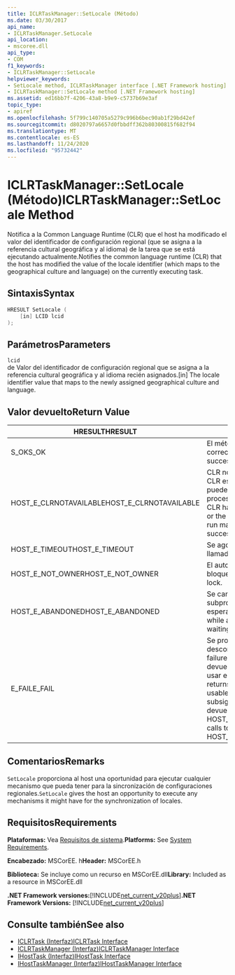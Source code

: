 ```yaml
---
title: ICLRTaskManager::SetLocale (Método)
ms.date: 03/30/2017
api_name:
- ICLRTaskManager.SetLocale
api_location:
- mscoree.dll
api_type:
- COM
f1_keywords:
- ICLRTaskManager::SetLocale
helpviewer_keywords:
- SetLocale method, ICLRTaskManager interface [.NET Framework hosting]
- ICLRTaskManager::SetLocale method [.NET Framework hosting]
ms.assetid: ed16bb7f-4206-43a8-b9e9-c5737b69e3af
topic_type:
- apiref
ms.openlocfilehash: 5f799c140705a5279c996b6bec90ab1f29bd42ef
ms.sourcegitcommit: d8020797a6657d0fbbdff362b80300815f682f94
ms.translationtype: MT
ms.contentlocale: es-ES
ms.lasthandoff: 11/24/2020
ms.locfileid: "95732442"
---
```

# <a name="iclrtaskmanagersetlocale-method"></a><span data-ttu-id="40320-102">ICLRTaskManager::SetLocale (Método)</span><span class="sxs-lookup"><span data-stu-id="40320-102">ICLRTaskManager::SetLocale Method</span></span>

<span data-ttu-id="40320-103">Notifica a la Common Language Runtime (CLR) que el host ha modificado el valor del identificador de configuración regional (que se asigna a la referencia cultural geográfica y al idioma) de la tarea que se está ejecutando actualmente.</span><span class="sxs-lookup"><span data-stu-id="40320-103">Notifies the common language runtime (CLR) that the host has modified the value of the locale identifier (which maps to the geographical culture and language) on the currently executing task.</span></span>  
  
## <a name="syntax"></a><span data-ttu-id="40320-104">Sintaxis</span><span class="sxs-lookup"><span data-stu-id="40320-104">Syntax</span></span>  
  
```cpp  
HRESULT SetLocale (  
    [in] LCID lcid  
);  
```  
  
## <a name="parameters"></a><span data-ttu-id="40320-105">Parámetros</span><span class="sxs-lookup"><span data-stu-id="40320-105">Parameters</span></span>  

 `lcid`  
 <span data-ttu-id="40320-106">de Valor del identificador de configuración regional que se asigna a la referencia cultural geográfica y al idioma recién asignados.</span><span class="sxs-lookup"><span data-stu-id="40320-106">[in] The locale identifier value that maps to the newly assigned geographical culture and language.</span></span>  
  
## <a name="return-value"></a><span data-ttu-id="40320-107">Valor devuelto</span><span class="sxs-lookup"><span data-stu-id="40320-107">Return Value</span></span>  
  
|<span data-ttu-id="40320-108">HRESULT</span><span class="sxs-lookup"><span data-stu-id="40320-108">HRESULT</span></span>|<span data-ttu-id="40320-109">Descripción</span><span class="sxs-lookup"><span data-stu-id="40320-109">Description</span></span>|  
|-------------|-----------------|  
|<span data-ttu-id="40320-110">S_OK</span><span class="sxs-lookup"><span data-stu-id="40320-110">S_OK</span></span>|<span data-ttu-id="40320-111">El método se devolvió correctamente.</span><span class="sxs-lookup"><span data-stu-id="40320-111">The method returned successfully.</span></span>|  
|<span data-ttu-id="40320-112">HOST_E_CLRNOTAVAILABLE</span><span class="sxs-lookup"><span data-stu-id="40320-112">HOST_E_CLRNOTAVAILABLE</span></span>|<span data-ttu-id="40320-113">CLR no se ha cargado en un proceso o CLR está en un estado en el que no puede ejecutar código administrado ni procesar la llamada correctamente.</span><span class="sxs-lookup"><span data-stu-id="40320-113">The CLR has not been loaded into a process, or the CLR is in a state in which it cannot run managed code or process the call successfully.</span></span>|  
|<span data-ttu-id="40320-114">HOST_E_TIMEOUT</span><span class="sxs-lookup"><span data-stu-id="40320-114">HOST_E_TIMEOUT</span></span>|<span data-ttu-id="40320-115">Se agotó el tiempo de espera de la llamada.</span><span class="sxs-lookup"><span data-stu-id="40320-115">The call timed out.</span></span>|  
|<span data-ttu-id="40320-116">HOST_E_NOT_OWNER</span><span class="sxs-lookup"><span data-stu-id="40320-116">HOST_E_NOT_OWNER</span></span>|<span data-ttu-id="40320-117">El autor de la llamada no posee el bloqueo.</span><span class="sxs-lookup"><span data-stu-id="40320-117">The caller does not own the lock.</span></span>|  
|<span data-ttu-id="40320-118">HOST_E_ABANDONED</span><span class="sxs-lookup"><span data-stu-id="40320-118">HOST_E_ABANDONED</span></span>|<span data-ttu-id="40320-119">Se canceló un evento mientras un subproceso o fibra bloqueados estaba esperando en él.</span><span class="sxs-lookup"><span data-stu-id="40320-119">An event was canceled while a blocked thread or fiber was waiting on it.</span></span>|  
|<span data-ttu-id="40320-120">E_FAIL</span><span class="sxs-lookup"><span data-stu-id="40320-120">E_FAIL</span></span>|<span data-ttu-id="40320-121">Se produjo un error grave desconocido.</span><span class="sxs-lookup"><span data-stu-id="40320-121">An unknown catastrophic failure occurred.</span></span> <span data-ttu-id="40320-122">Cuando un método devuelve E_FAIL, CLR ya no se puede usar en el proceso.</span><span class="sxs-lookup"><span data-stu-id="40320-122">When a method returns E_FAIL, the CLR is no longer usable within the process.</span></span> <span data-ttu-id="40320-123">Las llamadas subsiguientes a métodos de hospedaje devuelven HOST_E_CLRNOTAVAILABLE.</span><span class="sxs-lookup"><span data-stu-id="40320-123">Subsequent calls to hosting methods return HOST_E_CLRNOTAVAILABLE.</span></span>|  
  
## <a name="remarks"></a><span data-ttu-id="40320-124">Comentarios</span><span class="sxs-lookup"><span data-stu-id="40320-124">Remarks</span></span>  

 <span data-ttu-id="40320-125">`SetLocale` proporciona al host una oportunidad para ejecutar cualquier mecanismo que pueda tener para la sincronización de configuraciones regionales.</span><span class="sxs-lookup"><span data-stu-id="40320-125">`SetLocale` gives the host an opportunity to execute any mechanisms it might have for the synchronization of locales.</span></span>  
  
## <a name="requirements"></a><span data-ttu-id="40320-126">Requisitos</span><span class="sxs-lookup"><span data-stu-id="40320-126">Requirements</span></span>  

 <span data-ttu-id="40320-127">**Plataformas:** Vea [Requisitos de sistema](../../get-started/system-requirements.md).</span><span class="sxs-lookup"><span data-stu-id="40320-127">**Platforms:** See [System Requirements](../../get-started/system-requirements.md).</span></span>  
  
 <span data-ttu-id="40320-128">**Encabezado:** MSCorEE. h</span><span class="sxs-lookup"><span data-stu-id="40320-128">**Header:** MSCorEE.h</span></span>  
  
 <span data-ttu-id="40320-129">**Biblioteca:** Se incluye como un recurso en MSCorEE.dll</span><span class="sxs-lookup"><span data-stu-id="40320-129">**Library:** Included as a resource in MSCorEE.dll</span></span>  
  
 <span data-ttu-id="40320-130">**.NET Framework versiones:**[!INCLUDE[net_current_v20plus](../../../../includes/net-current-v20plus-md.md)]</span><span class="sxs-lookup"><span data-stu-id="40320-130">**.NET Framework Versions:** [!INCLUDE[net_current_v20plus](../../../../includes/net-current-v20plus-md.md)]</span></span>  
  
## <a name="see-also"></a><span data-ttu-id="40320-131">Consulte también</span><span class="sxs-lookup"><span data-stu-id="40320-131">See also</span></span>

- [<span data-ttu-id="40320-132">ICLRTask (Interfaz)</span><span class="sxs-lookup"><span data-stu-id="40320-132">ICLRTask Interface</span></span>](iclrtask-interface.md)
- [<span data-ttu-id="40320-133">ICLRTaskManager (Interfaz)</span><span class="sxs-lookup"><span data-stu-id="40320-133">ICLRTaskManager Interface</span></span>](iclrtaskmanager-interface.md)
- [<span data-ttu-id="40320-134">IHostTask (Interfaz)</span><span class="sxs-lookup"><span data-stu-id="40320-134">IHostTask Interface</span></span>](ihosttask-interface.md)
- [<span data-ttu-id="40320-135">IHostTaskManager (Interfaz)</span><span class="sxs-lookup"><span data-stu-id="40320-135">IHostTaskManager Interface</span></span>](ihosttaskmanager-interface.md)
